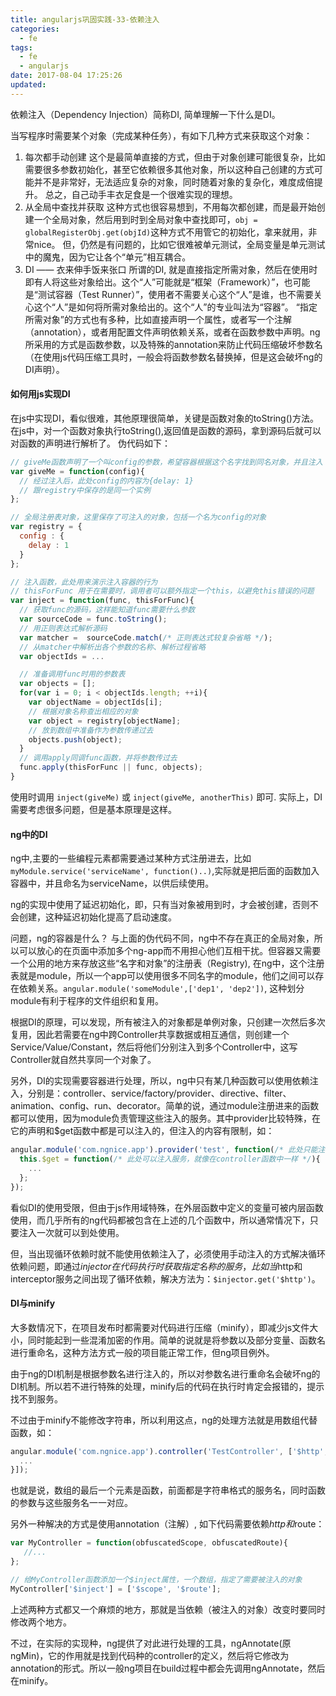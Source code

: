 ```yaml
---
title: angularjs巩固实践-33-依赖注入
categories:
  - fe
tags:
  - fe
  - angularjs
date: 2017-08-04 17:25:26
updated:
---
```


依赖注入（Dependency Injection）简称DI, 简单理解一下什么是DI。

当写程序时需要某个对象（完成某种任务），有如下几种方式来获取这个对象：
1. 每次都手动创建
  这个是最简单直接的方式，但由于对象创建可能很复杂，比如需要很多参数初始化，甚至它依赖很多其他对象，所以这种自己创建的方式可能并不是非常好，无法适应复杂的对象，同时随着对象的复杂化，难度成倍提升。
  总之，自己动手丰衣足食是一个很难实现的理想。
2. 从全局中查找并获取
  这种方式也很容易想到，不用每次都创建，而是最开始创建一个全局对象，然后用到时到全局对象中查找即可，`obj = globalRegisterObj.get(objId)`这种方式不用管它的初始化，拿来就用，非常nice。
  但，仍然是有问题的，比如它很难被单元测试，全局变量是单元测试中的魔鬼，因为它让各个“单元”相互耦合。
3. DI —— 衣来伸手饭来张口
  所谓的DI, 就是直接指定所需对象，然后在使用时即有人将这些对象给出。这个“人”可能就是“框架（Framework）”，也可能是“测试容器（Test Runner）”，使用者不需要关心这个“人”是谁，也不需要关心这个“人”是如何将所需对象给出的。这个“人”的专业叫法为“容器”。
  “指定所需对象”的方式也有多种，比如直接声明一个属性，或者写一个注解（annotation），或者用配置文件声明依赖关系，或者在函数参数中声明。ng所采用的方式是函数参数，以及特殊的annotation来防止代码压缩破坏参数名（在使用js代码压缩工具时，一般会将函数参数名替换掉，但是这会破坏ng的DI声明）。

#### 如何用js实现DI
在js中实现DI，看似很难，其他原理很简单，关键是函数对象的toString()方法。在js中，对一个函数对象执行toString(),返回值是函数的源码，拿到源码后就可以对函数的声明进行解析了。
伪代码如下：
```js
// giveMe函数声明了一个叫config的参数，希望容器根据这个名字找到同名对象，并且注入
var giveMe = function(config){
  // 经过注入后，此处config的内容为{delay: 1}
  // 跟registry中保存的是同一个实例
};

// 全局注册表对象，这里保存了可注入的对象，包括一个名为config的对象
var registry = {
  config : {
    delay : 1
  }
};

// 注入函数，此处用来演示注入容器的行为
// thisForFunc 用于在需要时，调用者可以额外指定一个this，以避免this错误的问题
var inject = function(func, thisForFunc){
  // 获取func的源码，这样能知道func需要什么参数
  var sourceCode = func.toString();
  // 用正则表达式解析源码
  var matcher =  sourceCode.match(/* 正则表达式较复杂省略 */);
  // 从matcher中解析出各个参数的名称、解析过程省略
  var objectIds = ...

  // 准备调用func时用的参数表
  var objects = [];
  for(var i = 0; i < objectIds.length; ++i){
    var objectName = objectIds[i];
    // 根据对象名称查出相应的对象
    var object = registry[objectName];
    // 放到数组中准备作为参数传递过去
    objects.push(object);
  }
  // 调用apply同调func函数，并将参数传过去
  func.apply(thisForFunc || func, objects);
}
```
使用时调用 `inject(giveMe)` 或 `inject(giveMe, anotherThis)` 即可.
实际上，DI需要考虑很多问题，但是基本原理是这样。

#### ng中的DI
ng中,主要的一些编程元素都需要通过某种方式注册进去，比如`myModule.service('serviceName', function()..)`,实际就是把后面的函数加入容器中，并且命名为serviceName，以供后续使用。

ng的实现中使用了延迟初始化，即，只有当对象被用到时，才会被创建，否则不会创建，这种延迟初始化提高了启动速度。

问题，ng的容器是什么？
与上面的伪代码不同，ng中不存在真正的全局对象，所以可以放心的在页面中添加多个ng-app而不用担心他们互相干扰。但容器又需要一个公用的地方来存放这些“名字和对象”的注册表（Registry), 在ng中，这个注册表就是module，所以一个app可以使用很多不同名字的module，他们之间可以存在依赖关系。`angular.module('someModule',['dep1', 'dep2'])`, 这种划分module有利于程序的文件组织和复用。

根据DI的原理，可以发现，所有被注入的对象都是单例对象，只创建一次然后多次复用，因此若需要在ng中跨Controller共享数据或相互通信，则创建一个Service/Value/Constant，然后将他们分别注入到多个Controller中，这写Controller就自然共享同一个对象了。

另外，DI的实现需要容器进行处理，所以，ng中只有某几种函数可以使用依赖注入，分别是：controller、service/factory/provider、directive、filter、animation、config、run、decorator。简单的说，通过module注册进来的函数都可以使用，因为module负责管理这些注入的服务。其中provider比较特殊，在它的声明和$get函数中都是可以注入的，但注入的内容有限制，如：
```js
angular.module('com.ngnice.app').provider('test', function(/* 此处只能注入constant和已定义的provider，不能注入服务 */){
  this.$get = function(/* 此处可以注入服务，就像在controller函数中一样 */){
    ...
  };
});
```

看似DI的使用受限，但由于js作用域特殊，在外层函数中定义的变量可被内层函数使用，而几乎所有的ng代码都被包含在上述的几个函数中，所以通常情况下，只要注入一次就可以到处使用。

但，当出现循环依赖时就不能使用依赖注入了，必须使用手动注入的方式解决循环依赖问题，即通过$injector在代码执行时获取指定名称的服务，比如当$http和interceptor服务之间出现了循环依赖，解决方法为：`$injector.get('$http')`。

#### DI与minify
大多数情况下，在项目发布时都需要对代码进行压缩（minify），即减少js文件大小，同时能起到一些混淆加密的作用。简单的说就是将参数以及部分变量、函数名进行重命名，这种方法方式一般的项目能正常工作，但ng项目例外。

由于ng的DI机制是根据参数名进行注入的，所以对参数名进行重命名会破坏ng的DI机制。所以若不进行特殊的处理，minify后的代码在执行时肯定会报错的，提示找不到服务。

不过由于minify不能修改字符串，所以利用这点，ng的处理方法就是用数组代替函数，如：
```js
angular.module('com.ngnice.app').controller('TestController', ['$http', '$timeout', function($http, $timeout){
  ...
}]);
```
也就是说，数组的最后一个元素是函数，前面都是字符串格式的服务名，同时函数的参数与这些服务名一一对应。

另外一种解决的方式是使用annotation（注解）, 如下代码需要依赖$http和$route：
```js
var MyController = function(obfuscatedScope, obfuscatedRoute){
   //...
};

// 给MyController函数添加一个$inject属性，一个数组，指定了需要被注入的对象
MyController['$inject'] = ['$scope', '$route'];
```

上述两种方式都又一个麻烦的地方，那就是当依赖（被注入的对象）改变时要同时修改两个地方。

不过，在实际的实现种，ng提供了对此进行处理的工具，ngAnnotate(原ngMin)，它的作用就是找到代码种的controller的定义，然后将它修改为annotation的形式。所以一般ng项目在build过程中都会先调用ngAnnotate，然后在minify。